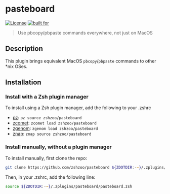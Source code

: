 # pasteboard

[![License](https://img.shields.io/badge/license-MIT-007EC7)](/LICENSE)
[![built for](https://img.shields.io/badge/built%20for-%20%F0%9F%A6%93%20zshzoo-black)][zshzoo]

> Use pbcopy/pbpaste commands everywhere, not just on MacOS

## Description

This plugin brings equivalent MacOS `pbcopy`/`pbpaste` commands to other \*nix OSes.

## Installation

### Install with a Zsh plugin manager

To install using a Zsh plugin manager, add the following to your .zshrc

- [pz]: `pz source zshzoo/pasteboard`
- [zcomet]: `zcomet load zshzoo/pasteboard`
- [zgenom]: `zgenom load zshzoo/pasteboard`
- [znap]: `znap source zshzoo/pasteboard`

### Install manually, without a plugin manager

To install manually, first clone the repo:

```zsh
git clone https://github.com/zshzoo/pasteboard ${ZDOTDIR:-~}/.zplugins/pasteboard
```

Then, in your .zshrc, add the following line:

```zsh
source ${ZDOTDIR:-~}/.zplugins/pasteboard/pasteboard.zsh
```

[zshzoo]: https://github.com/zshzoo/zshzoo
[pz]: https://github.com/mattmc3/pz
[zcomet]: https://github.com/agkozak/zcomet
[zgenom]: https://github.com/jandamm/zgenom
[znap]: https://github.com/marlonrichert/zsh-snap
